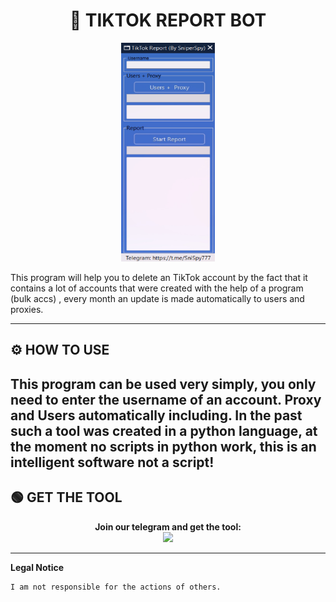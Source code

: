 # <h1 align="center">🚀 TIKTOK REPORT BOT</h1>  
<p align="center"><img src="logo.png" width="150px" height="350px" alt="insta logo"></p>
This program will help you to delete an TikTok account by the fact that it contains a lot of accounts that were created with the help of a program (bulk accs) , every month an update is made automatically to users and proxies.

----

## ⚙️ HOW TO USE  
   This program can be used very simply, you only need to enter the username of an account.
   Proxy and Users automatically including. 
   In the past such a tool was created in a python language, at the moment no scripts in python work, this is an intelligent software not a script!   
---

## 🟢 GET THE TOOL
<p align="center"> 
  <b>Join our telegram and get the tool:</b><br>
  <a href="https://tinyurl.com/y6ynfujd"><img src="https://img.shields.io/badge/Telegram-2CA5E0?style=for-the-badge&logo=telegram&logoColor=white"></a>
</p>  

---

**Legal Notice**

```console
I am not responsible for the actions of others.
```
